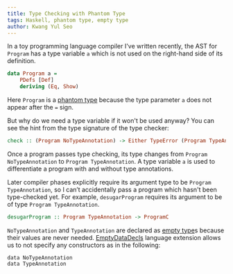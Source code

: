 ```yaml
---
title: Type Checking with Phantom Type
tags: Haskell, phantom type, empty type
author: Kwang Yul Seo
---
```


In a toy programming language compiler I've written recently, the AST for
`Program` has a type variable `a` which is not used on the right-hand side of
its definition.

```haskell
data Program a =
    PDefs [Def]
    deriving (Eq, Show)
```

Here `Program` is a [phantom type][phantom] because the type parameter `a` does
not appear after the `=` sign.

But why do we need a type variable if it won't be used anyway? You can see the
hint from the type signature of the type checker:

```haskell
check :: (Program NoTypeAnnotation) -> Either TypeError (Program TypeAnnotation)
```

Once a program passes type checking, its type changes from `Program
NoTypeAnnotation` to `Program TypeAnnotation`. A type variable `a` is used to
differentiate a program with and without type annotations.

Later compiler phases explicitly require its argument type to be
`Program TypeAnnotation`, so I can’t accidentally pass a program which hasn't
been type-checked yet. For example, `desugarProgram` requires its argument to be
of type `Program TypeAnnotation`.

```haskell
desugarProgram :: Program TypeAnnotation -> ProgramC
```

`NoTypeAnnotation` and `TypeAnnotation` are declared as [empty type][empty]s
because their values are never needed. [EmptyDataDecls][EmptyDataDecls] language
extension allows us to not specify any constructors as in the following:

```
data NoTypeAnnotation
data TypeAnnotation
```

[phantom]: http://www.haskell.org/haskellwiki/Phantom_type
[empty]: https://wiki.haskell.org/Empty_type
[EmptyDataDecls]: https://prime.haskell.org/wiki/EmptyDataDecls
